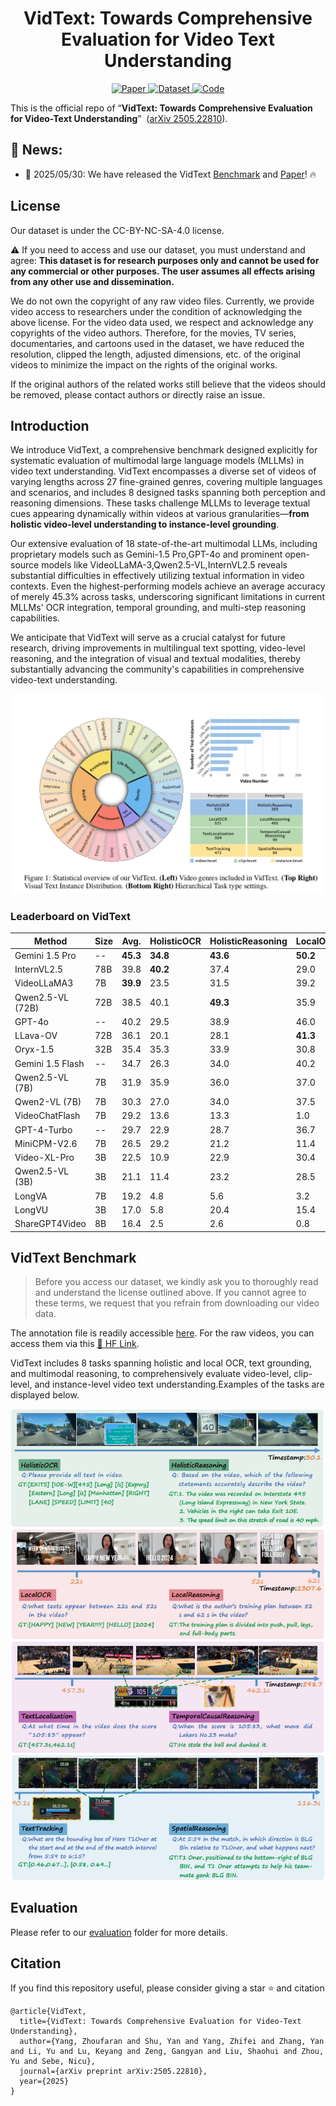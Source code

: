 <h1 align="center">VidText: Towards Comprehensive Evaluation for Video Text Understanding</h1>
<p align="center">
  <!-- ArXiv Paper -->
  <a href="https://arxiv.org/abs/2505.22810">
    <img alt="Paper" src="https://img.shields.io/badge/cs.CV-arXiv%3A2505.22810-B31B1B.svg">
  </a>
  <!-- HuggingFace Dataset -->
  <a href="https://huggingface.co/datasets/sy1998/VidText">
    <img alt="Dataset" src="https://img.shields.io/badge/🤗 Dataset-VidText-blue">
  </a>
  <!-- GitHub Repo -->
  <a href="https://github.com/shuyansy/VidText">
    <img alt="Code" src="https://img.shields.io/badge/GitHub-Repo-black?logo=github">
  </a>
</p>

This is the official repo of “**VidText: Towards Comprehensive Evaluation for Video-Text Understanding**” &nbsp;([arXiv 2505.22810](https://arxiv.org/abs/2505.22810)).




## :bell: News:
- 🥳 2025/05/30: We have released the VidText [Benchmark](https://huggingface.co/datasets/sy1998/VidText) and [Paper](https://arxiv.org/abs/2505.22810)! :fire:

## License
Our dataset is under the CC-BY-NC-SA-4.0 license.

:warning: If you need to access and use our dataset, you must understand and agree: **This dataset is for research purposes only and cannot be used for any commercial or other purposes. The user assumes all effects arising from any other use and dissemination.**

We do not own the copyright of any raw video files. Currently, we provide video access to researchers under the condition of acknowledging the above license. For the video data used, we respect and acknowledge any copyrights of the video authors. Therefore, for the movies, TV series, documentaries, and cartoons used in the dataset, we have reduced the resolution, clipped the length, adjusted dimensions, etc. of the original videos to minimize the impact on the rights of the original works. 

If the original authors of the related works still believe that the videos should be removed, please contact authors or directly raise an issue.


## Introduction
We introduce VidText, a comprehensive benchmark designed explicitly for systematic evaluation of multimodal large language models (MLLMs) in video text understanding. VidText encompasses a diverse set of videos of varying lengths across 27 fine-grained genres, covering multiple languages and scenarios, and includes 8 designed tasks spanning both perception and reasoning dimensions. These tasks challenge MLLMs to leverage textual cues appearing dynamically within videos at various granularities—**from holistic video-level understanding to instance-level grounding**.

Our extensive evaluation of 18 state-of-the-art multimodal LLMs, including proprietary models such as Gemini-1.5 Pro,GPT-4o and prominent open-source models like VideoLLaMA-3,Qwen2.5-VL,InternVL2.5 reveals substantial difficulties in effectively utilizing textual information in video contexts. Even the highest-performing models achieve an average accuracy of merely 45.3% across tasks, underscoring significant limitations in current MLLMs' OCR integration, temporal grounding, and multi-step reasoning capabilities.

We anticipate that VidText will serve as a crucial catalyst for future research, driving improvements in multilingual text spotting, video-level reasoning, and the integration of visual and textual modalities, thereby substantially advancing the community's capabilities in comprehensive video-text understanding.

![Statistical Overview of our  benchmark. **Left:** Video genres included in VidText; **Top Right:** Visual Text Instance Distribution.; **Bottom Right:**Hierarchical Task type settings.](./figs/statistic.png)


### Leaderboard on VidText

| Method | Size | Avg. | HolisticOCR | HolisticReasoning | LocalOCR | LocalReasoning | TextLocalization | TemporalCausalReasoning | TextTracking | SpatialReasoning |
|--------|------|------|---------|----------|----------|-----------|------------|-------------|-----------|---------|
| Gemini 1.5 Pro | -- | **45.3** | **34.8** | **43.6** | **50.2** | **50.1** | **48.7** | **47.0** | **40.3** | **47.9** |
| InternVL2.5 | 78B | 39.8 | **40.2** | 37.4 | 29.0 | **50.4** | 30.5 | 48.5 | 29.9 | 52.3 |
| VideoLLaMA3 | 7B | **39.9** | 23.5 | 31.5 | 39.2 | 41.2 | **47.3** | **55.6** | 31.1 | 50.0 |
| Qwen2.5-VL (72B) | 72B | 38.5 | 40.1 | **49.3** | 35.9 | 28.2 | 28.7 | 52.5 | 31.1 | 42.1 |
| GPT-4o | -- | 40.2 | 29.5 | 38.9 | 46.0 | 43.3 | 45.5 | 42.5 | 36.2 | 39.8 |
| LLava-OV | 72B | 36.1 | 20.1 | 28.1 | **41.3** | 49.4 | 9.9 | 54.6 | **31.8** | **53.4** |
| Oryx-1.5 | 32B | 35.4 | 35.3 | 33.9 | 30.8 | 48.5 | 26.7 | 45.2 | 26.0 | 36.4 |
| Gemini 1.5 Flash | -- | 34.7 | 26.3 | 34.0 | 40.2 | 42.4 | 28.9 | 40.0 | 30.7 | 35.4 |
| Qwen2.5-VL (7B) | 7B | 31.9 | 35.9 | 36.0 | 37.0 | 26.5 | 26.5 | 35.4 | 22.4 | 35.2 |
| Qwen2-VL (7B) | 7B | 30.3 | 27.0 | 34.0 | 37.5 | 23.7 | 11.2 | 42.4 | 24.6 | 42.1 |
| VideoChatFlash | 7B | 29.2 | 13.6 | 13.3 | 1.0 | 50.1 | 45.1 | 42.4 | 23.3 | 44.3 |
| GPT-4-Turbo | -- | 29.7 | 22.9 | 28.7 | 36.7 | 36.5 | 15.8 | 39.4 | 24.3 | 33.6 |
| MiniCPM-V2.6 | 7B | 26.5 | 29.2 | 21.2 | 11.4 | 42.9 | 13.3 | 30.3 | 20.5 | 43.2 |
| Video-XL-Pro | 3B | 22.5 | 10.9 | 22.9 | 30.4 | 15.6 | 18.7 | 27.9 | 20.9 | 32.9 |
| Qwen2.5-VL (3B) | 3B | 21.1 | 11.4 | 23.2 | 28.5 | 17.8 | 18.7 | 15.4 | 18.3 | 35.3 |
| LongVA | 7B | 19.2 | 4.8 | 5.6 | 3.2 | 46.9 | 4.5 | 28.3 | 29.6 | 30.5 |
| LongVU | 3B | 17.0 | 5.8 | 20.4 | 15.4 | 17.0 | 15.6 | 15.9 | 15.4 | 30.5 |
| ShareGPT4Video | 8B | 16.4 | 2.5 | 2.6 | 0.8 | 43.5 | 0.0 | 27.3 | 28.0 | 26.1 |









## VidText Benchmark
> Before you access our dataset, we kindly ask you to thoroughly read and understand the license outlined above. If you cannot agree to these terms, we request that you refrain from downloading our video data.


The annotation file is readily accessible [here]([https://github.com/shuyansy/VidText/data](https://github.com/Naxyang/VidText/tree/master/data)). For the raw videos, you can access them via this [<u>🤗 HF Link</u>](https://huggingface.co/datasets/sy1998/VidText).


VidText includes 8 tasks spanning holistic and local OCR, text grounding, and multimodal reasoning, to comprehensively evaluate video-level, clip-level, and instance-level video text understanding.Examples of the tasks are displayed below.


![Task Examples of our VidText.](./figs/vidtext_viz.png)

## Evaluation
Please refer to our [evaluation](https://github.com/shuyansy/VidText/data/evaluation) folder for more details.






## Citation

If you find this repository useful, please consider giving a star :star: and citation

```
@article{VidText,
  title={VidText: Towards Comprehensive Evaluation for Video-Text Understanding},
  author={Yang, Zhoufaran and Shu, Yan and Yang, Zhifei and Zhang, Yan and Li, Yu and Lu, Keyang and Zeng, Gangyan and Liu, Shaohui and Zhou, Yu and Sebe, Nicu},
  journal={arXiv preprint arXiv:2505.22810},
  year={2025}
}
```


